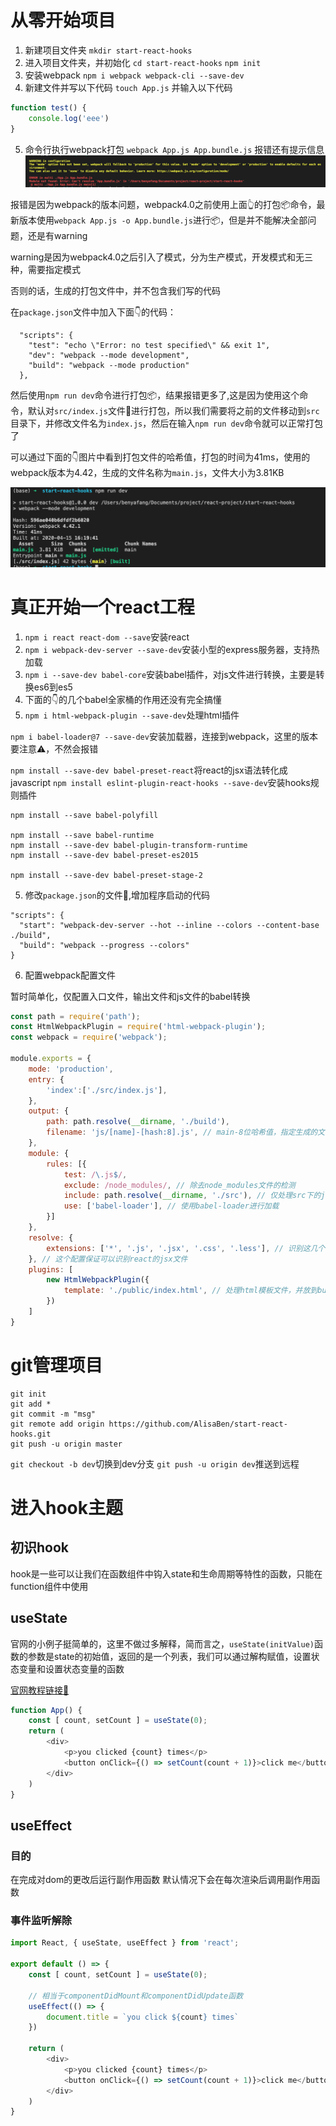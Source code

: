 # 从零开始项目

1. 新建项目文件夹
`mkdir start-react-hooks`
2. 进入项目文件夹，并初始化
`cd start-react-hooks`
`npm init`
3. 安装webpack
`npm i webpack webpack-cli --save-dev`
4. 新建文件并写以下代码
`touch App.js`
并输入以下代码
```javascript
function test() {
    console.log('eee')
}
```
5. 命令行执行webpack打包
`webpack App.js App.bundle.js`
报错还有提示信息
![报错](./img/issue1.png)

报错是因为webpack的版本问题，webpack4.0之前使用上面👆的打包📦命令，最新版本使用`webpack App.js -o App.bundle.js`进行📦，但是并不能解决全部问题，还是有warning

warning是因为webpack4.0之后引入了模式，分为生产模式，开发模式和无三种，需要指定模式

否则的话，生成的打包文件中，并不包含我们写的代码

在`package.json`文件中加入下面👇的代码：
```
  "scripts": {
    "test": "echo \"Error: no test specified\" && exit 1",
    "dev": "webpack --mode development",
    "build": "webpack --mode production"
  },
```

然后使用`npm run dev`命令进行打包📦，结果报错更多了,这是因为使用这个命令，默认对`src/index.js`文件📃进行打包，所以我们需要将之前的文件移动到`src`目录下，并修改文件名为`index.js`，然后在输入`npm run dev`命令就可以正常打包了

可以通过下面的👇图片中看到打包文件的哈希值，打包的时间为41ms，使用的webpack版本为4.42，生成的文件名称为`main.js`，文件大小为3.81KB

![图片](./img/issue3.png)


# 真正开始一个react工程

1. `npm i react react-dom --save`安装react
2. `npm i webpack-dev-server --save-dev`安装小型的express服务器，支持热加载
3. `npm i --save-dev babel-core`安装babel插件，对js文件进行转换，主要是转换es6到es5
4. 下面的👇的几个babel全家桶的作用还没有完全搞懂
5. `npm i html-webpack-plugin --save-dev`处理html插件

`npm i babel-loader@7 --save-dev`安装加载器，连接到webpack，这里的版本要注意⚠️，不然会报错

`npm install --save-dev babel-preset-react`将react的jsx语法转化成javascript
`npm install eslint-plugin-react-hooks --save-dev`安装hooks规则插件

```
npm install --save babel-polyfill

npm install --save babel-runtime
npm install --save-dev babel-plugin-transform-runtime
npm install --save-dev babel-preset-es2015

npm install --save-dev babel-preset-stage-2
```

5. 修改`package.json`的文件📃,增加程序启动的代码

```
"scripts": {
  "start": "webpack-dev-server --hot --inline --colors --content-base ./build",
  "build": "webpack --progress --colors"
}
```

6. 配置webpack配置文件

暂时简单化，仅配置入口文件，输出文件和js文件的babel转换

```javascript
const path = require('path');
const HtmlWebpackPlugin = require('html-webpack-plugin');
const webpack = require('webpack');

module.exports = {
    mode: 'production',
    entry: {
        'index':['./src/index.js'],
    },
    output: {
        path: path.resolve(__dirname, './build'),
        filename: 'js/[name]-[hash:8].js', // main-8位哈希值，指定生成的文件
    },
    module: {
        rules: [{
            test: /\.js$/,
            exclude: /node_modules/, // 除去node_modules文件的检测
            include: path.resolve(__dirname, './src'), // 仅处理src下的js文件
            use: ['babel-loader'], // 使用babel-loader进行加载
        }]
    },
    resolve: {
        extensions: ['*', '.js', '.jsx', '.css', '.less'], // 识别这几个文件
    }, // 这个配置保证可以识别react的jsx文件
    plugins: [
        new HtmlWebpackPlugin({
            template: './public/index.html', // 处理html模板文件，并放到build文件夹中去
        })
    ]
}
```

# git管理项目
```
git init
git add *
git commit -m "msg"
git remote add origin https://github.com/AlisaBen/start-react-hooks.git
git push -u origin master

```
`git checkout -b dev`切换到dev分支
`git push -u origin dev`推送到远程


# 进入hook主题

## 初识hook

hook是一些可以让我们在函数组件中钩入state和生命周期等特性的函数，只能在function组件中使用

## useState
官网的小例子挺简单的，这里不做过多解释，简而言之，`useState(initValue)`函数的参数是state的初始值，返回的是一个列表，我们可以通过解构赋值，设置状态变量和设置状态变量的函数

[官网教程链接🔗](https://react.docschina.org/docs/hooks-overview.html)
```javascript
function App() {
    const [ count, setCount ] = useState(0);
    return (
        <div>
            <p>you clicked {count} times</p>
            <button onClick={() => setCount(count + 1)}>click me</button>
        </div>
    )
}
```

## useEffect

### 目的
在完成对dom的更改后运行副作用函数
默认情况下会在每次渲染后调用副作用函数

### 事件监听解除


```javascript
import React, { useState, useEffect } from 'react';

export default () => {
    const [ count, setCount ] = useState(0);

    // 相当于componentDidMount和componentDidUpdate函数
    useEffect(() => {
        document.title = `you click ${count} times`
    })

    return (
        <div>
            <p>you clicked {count} times</p>
            <button onClick={() => setCount(count + 1)}>click me</button>
        </div>
    )
}
```

